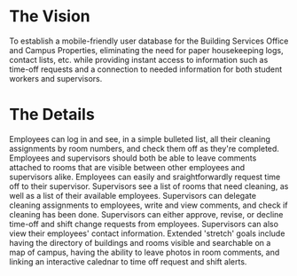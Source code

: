 # The Vision
To establish a mobile-friendly user database for the Building Services Office and Campus Properties, eliminating the need for paper housekeeping logs, contact lists, etc. while providing instant access to information such as time-off requests and a connection to needed information for both student workers and supervisors.
# The Details
Employees can log in and see, in a simple bulleted list, all their cleaning assignments by room numbers, and check them off as they're completed. Employees and supervisors should both be able to leave comments attached to rooms that are visible between other employees and supervisors alike. Employees can easily and sraightforwardly request time off to their supervisor.
Supervisors see a list of rooms that need cleaning, as well as a list of their available employees. Supervisors can delegate cleaning assignments to employees, write and view comments, and check if cleaning has been done. Supervisors can either approve, revise, or decline time-off and shift change requests from employees. Supervisors can also view their employees' contact information.
Extended 'stretch' goals include having the directory of buildings and rooms visible and searchable on a map of campus, having the ability to leave photos in room comments, and linking an interactive calednar to time off request and shift alerts.
